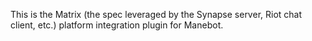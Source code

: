 This is the Matrix (the spec leveraged by the Synapse server, Riot chat client, etc.) platform integration plugin for Manebot.